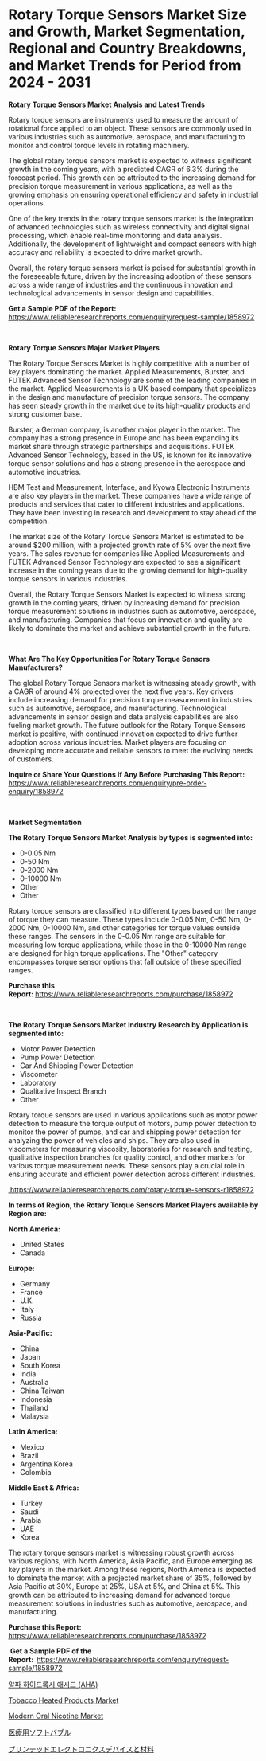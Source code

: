 <p><h1>Rotary Torque Sensors Market Size and Growth, Market Segmentation, Regional and Country Breakdowns, and Market Trends for Period from 2024 -  2031</h1></p><p><strong>Rotary Torque Sensors Market Analysis and Latest Trends</strong></p>
<p><p>Rotary torque sensors are instruments used to measure the amount of rotational force applied to an object. These sensors are commonly used in various industries such as automotive, aerospace, and manufacturing to monitor and control torque levels in rotating machinery.</p><p>The global rotary torque sensors market is expected to witness significant growth in the coming years, with a predicted CAGR of 6.3% during the forecast period. This growth can be attributed to the increasing demand for precision torque measurement in various applications, as well as the growing emphasis on ensuring operational efficiency and safety in industrial operations.</p><p>One of the key trends in the rotary torque sensors market is the integration of advanced technologies such as wireless connectivity and digital signal processing, which enable real-time monitoring and data analysis. Additionally, the development of lightweight and compact sensors with high accuracy and reliability is expected to drive market growth.</p><p>Overall, the rotary torque sensors market is poised for substantial growth in the foreseeable future, driven by the increasing adoption of these sensors across a wide range of industries and the continuous innovation and technological advancements in sensor design and capabilities.</p></p>
<p><strong>Get a Sample PDF of the Report:&nbsp;</strong> <a href="https://www.reliableresearchreports.com/enquiry/request-sample/1858972">https://www.reliableresearchreports.com/enquiry/request-sample/1858972</a></p>
<p>&nbsp;</p>
<p><strong>Rotary Torque Sensors Major Market Players</strong></p>
<p><p>The Rotary Torque Sensors Market is highly competitive with a number of key players dominating the market. Applied Measurements, Burster, and FUTEK Advanced Sensor Technology are some of the leading companies in the market. Applied Measurements is a UK-based company that specializes in the design and manufacture of precision torque sensors. The company has seen steady growth in the market due to its high-quality products and strong customer base.</p><p>Burster, a German company, is another major player in the market. The company has a strong presence in Europe and has been expanding its market share through strategic partnerships and acquisitions. FUTEK Advanced Sensor Technology, based in the US, is known for its innovative torque sensor solutions and has a strong presence in the aerospace and automotive industries.</p><p>HBM Test and Measurement, Interface, and Kyowa Electronic Instruments are also key players in the market. These companies have a wide range of products and services that cater to different industries and applications. They have been investing in research and development to stay ahead of the competition.</p><p>The market size of the Rotary Torque Sensors Market is estimated to be around $200 million, with a projected growth rate of 5% over the next five years. The sales revenue for companies like Applied Measurements and FUTEK Advanced Sensor Technology are expected to see a significant increase in the coming years due to the growing demand for high-quality torque sensors in various industries.</p><p>Overall, the Rotary Torque Sensors Market is expected to witness strong growth in the coming years, driven by increasing demand for precision torque measurement solutions in industries such as automotive, aerospace, and manufacturing. Companies that focus on innovation and quality are likely to dominate the market and achieve substantial growth in the future.</p></p>
<p>&nbsp;</p>
<p><strong>What Are The Key Opportunities For Rotary Torque Sensors Manufacturers?</strong></p>
<p><p>The global Rotary Torque Sensors market is witnessing steady growth, with a CAGR of around 4% projected over the next five years. Key drivers include increasing demand for precision torque measurement in industries such as automotive, aerospace, and manufacturing. Technological advancements in sensor design and data analysis capabilities are also fueling market growth. The future outlook for the Rotary Torque Sensors market is positive, with continued innovation expected to drive further adoption across various industries. Market players are focusing on developing more accurate and reliable sensors to meet the evolving needs of customers.</p></p>
<p><strong>Inquire or Share Your Questions If Any Before Purchasing This Report:</strong> <a href="https://www.reliableresearchreports.com/enquiry/pre-order-enquiry/1858972">https://www.reliableresearchreports.com/enquiry/pre-order-enquiry/1858972</a></p>
<p>&nbsp;</p>
<p><strong>Market Segmentation</strong></p>
<p><strong>The Rotary Torque Sensors Market Analysis by types is segmented into:</strong></p>
<p><ul><li>0-0.05 Nm</li><li>0-50 Nm</li><li>0-2000 Nm</li><li>0-10000 Nm</li><li>Other</li><li>Other</li></ul></p>
<p><p>Rotary torque sensors are classified into different types based on the range of torque they can measure. These types include 0-0.05 Nm, 0-50 Nm, 0-2000 Nm, 0-10000 Nm, and other categories for torque values outside these ranges. The sensors in the 0-0.05 Nm range are suitable for measuring low torque applications, while those in the 0-10000 Nm range are designed for high torque applications. The "Other" category encompasses torque sensor options that fall outside of these specified ranges.</p></p>
<p><strong>Purchase this Report:&nbsp;</strong><a href="https://www.reliableresearchreports.com/purchase/1858972">https://www.reliableresearchreports.com/purchase/1858972</a></p>
<p>&nbsp;</p>
<p><strong>The Rotary Torque Sensors Market Industry Research by Application is segmented into:</strong></p>
<p><ul><li>Motor Power Detection</li><li>Pump Power Detection</li><li>Car And Shipping Power Detection</li><li>Viscometer</li><li>Laboratory</li><li>Qualitative Inspect Branch</li><li>Other</li></ul></p>
<p><p>Rotary torque sensors are used in various applications such as motor power detection to measure the torque output of motors, pump power detection to monitor the power of pumps, and car and shipping power detection for analyzing the power of vehicles and ships. They are also used in viscometers for measuring viscosity, laboratories for research and testing, qualitative inspection branches for quality control, and other markets for various torque measurement needs. These sensors play a crucial role in ensuring accurate and efficient power detection across different industries.</p></p>
<p><a href="https://www.reliableresearchreports.com/rotary-torque-sensors-r1858972">&nbsp;https://www.reliableresearchreports.com/rotary-torque-sensors-r1858972</a></p>
<p><strong>In terms of Region, the Rotary Torque Sensors Market Players available by Region are:</strong></p>
<p>
    <p> <strong> North America: </strong>
        <ul>
            <li>United States</li>
            <li>Canada</li>
        </ul>
        </p> 
    <p> <strong> Europe: </strong>
        <ul>
            <li>Germany</li>
            <li>France</li>
            <li>U.K.</li>
            <li>Italy</li>
            <li>Russia</li>
        </ul>
        </p> 
    <p> <strong> Asia-Pacific: </strong>
        <ul>
            <li>China</li>
            <li>Japan</li>
            <li>South Korea</li>
            <li>India</li>
            <li>Australia</li>
            <li>China Taiwan</li>
            <li>Indonesia</li>
            <li>Thailand</li>
            <li>Malaysia</li>
        </ul>
        </p> 
    <p> <strong> Latin America: </strong>
        <ul>
            <li>Mexico</li>
            <li>Brazil</li>
            <li>Argentina Korea</li>
            <li>Colombia</li>
        </ul>
        </p> 
    <p> <strong> Middle East & Africa: </strong>
        <ul>
            <li>Turkey</li>
            <li>Saudi</li>
            <li>Arabia</li>
            <li>UAE</li>
            <li>Korea</li>
        </ul>
    </p>
    </p>
<p><p>The rotary torque sensors market is witnessing robust growth across various regions, with North America, Asia Pacific, and Europe emerging as key players in the market. Among these regions, North America is expected to dominate the market with a projected market share of 35%, followed by Asia Pacific at 30%, Europe at 25%, USA at 5%, and China at 5%. This growth can be attributed to increasing demand for advanced torque measurement solutions in industries such as automotive, aerospace, and manufacturing.</p></p>
<p><strong>Purchase this Report: </strong><a href="https://www.reliableresearchreports.com/purchase/1858972">https://www.reliableresearchreports.com/purchase/1858972</a></p>
<p>&nbsp;<strong>Get a Sample PDF of the Report:&nbsp;&nbsp;</strong><a href="https://www.reliableresearchreports.com/enquiry/request-sample/1858972">https://www.reliableresearchreports.com/enquiry/request-sample/1858972</a></p>
<p><strong></strong></p>
<p><p><a href="https://github.com/DavidCarter19662022/Market-Research-Report-List-1/blob/main/3676599155540.md">알파 하이드록시 애시드 (AHA)</a></p><p><a href="https://github.com/setiawananhar13/Market-Research-Report-List-1/blob/main/tobacco-heated-products-market.md">Tobacco Heated Products Market</a></p><p><a href="https://github.com/sahltyb2/Market-Research-Report-List-1/blob/main/modern-oral-nicotine-market.md">Modern Oral Nicotine Market</a></p><p><a href="https://github.com/TysonKub/Market-Research-Report-List-1/blob/main/3115474146627.md">医療用ソフトバブル</a></p><p><a href="https://github.com/RaeJenkins1952/Market-Research-Report-List-1/blob/main/8838703146626.md">プリンテッドエレクトロニクスデバイスと材料</a></p></p>